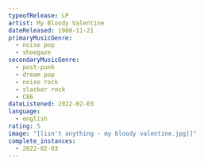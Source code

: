 ```yaml
---
typeofRelease: LP
artist: My Bloody Valentine
dateReleased: 1988-11-21
primaryMusicGenre:
  - noise pop
  - shoegaze
secondaryMusicGenre:
  - post-punk
  - dream pop
  - noise rock
  - slacker rock
  - C86
dateListened: 2022-02-03
language:
  - english
rating: 5
image: "[[isn't anything - my bloody valentine.jpg]]"
complete_instances:
  - 2022-02-03
---
```

